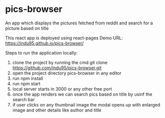# pics-browser
An app which displays the pictures fetched from reddit and search for a picture based on title

This react app is deployed using react-pages
Demo URL: https://indu95.github.io/pics-browser/

Steps to run the application locally:

1) clone the project by running the cmd git clone https://github.com/indu95/pics-browser.git
2) open the project directory pics-browser in any editor 
3) run npm install 
4) run npm start
5) local server starts in 3000 or any other free port
6) once the app renders we can search pics based on title by usinf the search bar
7) if user clicks on any thumbnail image the modal opens up with enlarged image and other details like author and title

